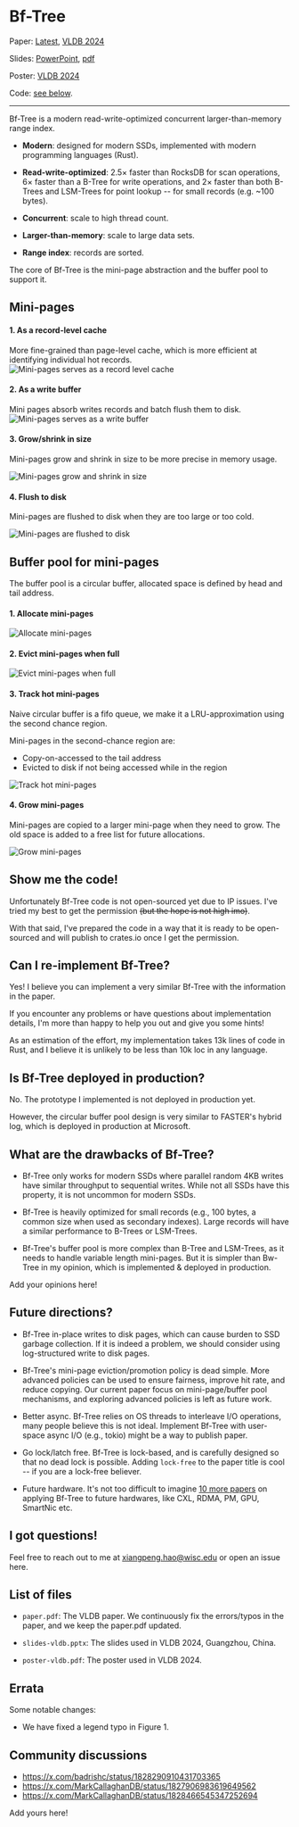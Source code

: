 # Bf-Tree

Paper:  [Latest](paper.pdf), [VLDB 2024](vldb.org/pvldb/vol17/p3442-hao.pdf)

Slides: [PowerPoint](slides-vldb.pptx), [pdf]() 

Poster: [VLDB 2024](poster-vldb.pdf)

Code: [see below](#show-me-the-code).

<hr>

Bf-Tree is a modern read-write-optimized concurrent larger-than-memory range index.

- **Modern**: designed for modern SSDs, implemented with modern programming languages (Rust).

- **Read-write-optimized**: 2.5× faster than RocksDB for scan operations, 6× faster than a B-Tree for write operations, and 2× faster than both B-Trees and LSM-Trees for point lookup -- for small records (e.g. ~100 bytes).

- **Concurrent**: scale to high thread count.

- **Larger-than-memory**: scale to large data sets.

- **Range index**: records are sorted.

The core of Bf-Tree is the mini-page abstraction and the buffer pool to support it.

## Mini-pages

#### 1. As a record-level cache
More fine-grained than page-level cache, which is more efficient at identifying individual hot records.
![Mini-pages serves as a record level cache](figures/bf-tree-cache-records.gif)

#### 2. As a write buffer
Mini pages absorb writes records and batch flush them to disk.
![Mini-pages serves as a write buffer](figures/bf-tree-buffer-writes.gif)

#### 3. Grow/shrink in size
Mini-pages grow and shrink in size to be more precise in memory usage. 

![Mini-pages grow and shrink in size](figures/bf-tree-grow-larger.gif)

#### 4. Flush to disk
Mini-pages are flushed to disk when they are too large or too cold.

![Mini-pages are flushed to disk](figures/bf-tree-batch-write.gif)

## Buffer pool for mini-pages

The buffer pool is a circular buffer, allocated space is defined by head and tail address.

#### 1. Allocate mini-pages
![Allocate mini-pages](figures/buffer-pool-alloc.gif)

#### 2. Evict mini-pages when full
![Evict mini-pages when full](figures/buffer-pool-evict.gif)

#### 3. Track hot mini-pages
Naive circular buffer is a fifo queue, we make it a LRU-approximation using the second chance region.

Mini-pages in the second-chance region are:
- Copy-on-accessed to the tail address
- Evicted to disk if not being accessed while in the region

![Track hot mini-pages](figures/buffer-pool-lru.gif)

#### 4. Grow mini-pages
Mini-pages are copied to a larger mini-page when they need to grow.
The old space is added to a free list for future allocations.

![Grow mini-pages](figures/buffer-pool-grow.gif)


## Show me the code!

Unfortunately Bf-Tree code is not open-sourced yet due to IP issues.
I've tried my best to get the permission ~~(but the hope is not high imo)~~.

With that said, I've prepared the code in a way that it is ready to be open-sourced and will publish to crates.io once I get the permission.

## Can I re-implement Bf-Tree?

Yes! I believe you can implement a very similar Bf-Tree with the information in the paper.

If you encounter any problems or have questions about implementation details, I'm more than happy to help you out and give you some hints!

As an estimation of the effort,
my implementation takes 13k lines of code in Rust, and I believe 
it is unlikely to be less than 10k loc in any language.

## Is Bf-Tree deployed in production?

No. The prototype I implemented is not deployed in production yet.

However, the circular buffer pool design is very similar to FASTER's hybrid log, which is deployed in production at Microsoft. 

## What are the drawbacks of Bf-Tree?

- Bf-Tree only works for modern SSDs where parallel random 4KB writes have similar throughput to sequential writes. While not all SSDs have this property, it is not uncommon for modern SSDs.

- Bf-Tree is heavily optimized for small records (e.g., 100 bytes, a common size when used as secondary indexes). Large records will have a similar performance to B-Trees or LSM-Trees.

- Bf-Tree's buffer pool is more complex than B-Tree and LSM-Trees, as it needs to handle variable length mini-pages. But it is simpler than Bw-Tree in my opinion, which is implemented & deployed in production.

Add your opinions here!

## Future directions?

- Bf-Tree in-place writes to disk pages, which can cause burden to SSD garbage collection. If it is indeed a problem, we should consider using log-structured write to disk pages.

- Bf-Tree's mini-page eviction/promotion policy is dead simple. More advanced policies can be used to ensure fairness, improve hit rate, and reduce copying. Our current paper focus on mini-page/buffer pool mechanisms, and exploring advanced policies is left as future work.

- Better async. Bf-Tree relies on OS threads to interleave I/O operations, many people believe this is not ideal. Implement Bf-Tree with user-space async I/O (e.g., tokio) might be a way to publish paper.

- Go lock/latch free. Bf-Tree is lock-based, and is carefully designed so that no dead lock is possible. Adding `lock-free` to the paper title is cool -- if you are a lock-free believer.  

- Future hardware. It's not too difficult to imagine [10 more papers](https://blog.haoxp.xyz/posts/research-statement/#todays-problem-vs-tomorrows-problem) on applying Bf-Tree to future hardwares, like CXL, RDMA, PM, GPU, SmartNic etc.

## I got questions!

Feel free to reach out to me at xiangpeng.hao@wisc.edu or open an issue here.


## List of files

- `paper.pdf`: The VLDB paper. We continuously fix the errors/typos in the paper, and we keep the paper.pdf updated.

- `slides-vldb.pptx`: The slides used in VLDB 2024, Guangzhou, China. 

- `poster-vldb.pdf`: The poster used in VLDB 2024.

## Errata

Some notable changes:

- We have fixed a legend typo in Figure 1.


## Community discussions

- https://x.com/badrishc/status/1828290910431703365
- https://x.com/MarkCallaghanDB/status/1827906983619649562
- https://x.com/MarkCallaghanDB/status/1828466545347252694

Add yours here!

